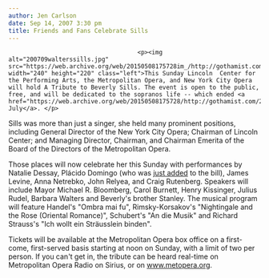 ```yaml
---
author: Jen Carlson
date: Sep 14, 2007 3:30 pm
title: Friends and Fans Celebrate Sills
---
```


	
										<p><img alt="200709walterssills.jpg" src="https://web.archive.org/web/20150508175728im_/http://gothamist.com/attachments/arts_jen/200709walterssills.jpg" width="240" height="220" class="left">This Sunday Lincoln  Center for the Performing Arts, the Metropolitan Opera, and New York City Opera will hold A Tribute to Beverly Sills. The event is open to the public, free, and will be dedicated to the sopranos life -- which ended <a href="https://web.archive.org/web/20150508175728/http://gothamist.com/2007/07/03/beverly_sills_1.php">in July</a>. </p>

<p>Sills was more than just a singer, she held many prominent positions, including General Director of the New York City Opera; Chairman of Lincoln Center; and Managing Director, Chairman, and Chairman Emerita of the Board of the Directors of the Metropolitan Opera.</p>

<p>Those places will now celebrate her this Sunday with performances by Natalie Dessay, Pl&#xE1;cido Domingo (who was <a href="https://web.archive.org/web/20150508175728/http://www.playbillarts.com/news/article/7054.html">just added</a> to the bill), James Levine, Anna Netrebko, John Relyea, and Craig Rutenberg. Speakers will include Mayor Michael R. Bloomberg, Carol Burnett, Henry Kissinger, Julius Rudel, Barbara Walters and Beverly&apos;s brother Stanley. The musical program will feature Handel&apos;s &quot;Ombra mai fu&quot;, Rimsky-Korsakov&apos;s &quot;Nightingale and the Rose (Oriental Romance)&quot;, Schubert&apos;s &quot;An die Musik&quot; and Richard Strauss&apos;s &quot;Ich wollt ein Str&#xE4;usslein binden&quot;.</p>

<p>Tickets will be available at the Metropolitan Opera box office on a first-come, first-served basis starting at noon on Sunday, with a limit of two per person. If you can&apos;t get in, the tribute can be heard real-time on Metropolitan Opera Radio on Sirius, or on <a href="https://web.archive.org/web/20150508175728/http://www.metopera.org/">www.metopera.org</a>. </p>					
										
									
				